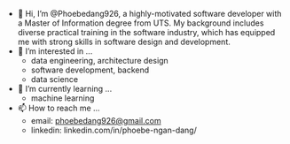 - 👋 Hi, I’m @Phoebedang926, a highly-motivated software developer with a Master of Information degree from UTS. My background includes diverse practical training in the software industry, which has equipped me with strong skills in software design and development. 
- 👀 I’m interested in ... <br />
	* data engineering, architecture design <br />
 	* software development, backend <br />
  	* data science <br />
- 🌱 I’m currently learning ... <br />
	* machine learning <br />
- 📫 How to reach me ... <br />
	* email: phoebedang926@gmail.com <br />
  	* linkedin: linkedin.com/in/phoebe-ngan-dang/ <br />

<!---
Phoebedang926/Phoebedang926 is a ✨ special ✨ repository because its `README.md` (this file) appears on your GitHub profile.
You can click the Preview link to take a look at your changes.
--->
